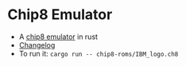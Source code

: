# Chip8 Emulator

- A [chip8 emulator](https://en.wikipedia.org/wiki/CHIP-8) in rust 
- [Changelog](https://github.com/gthvn1/chip8-emulator/blob/master/Changelog.md)
- To run it: `cargo run -- chip8-roms/IBM_logo.ch8`
